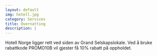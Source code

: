 ```yaml
---
layout: default
img: hotell.jpg
category: Services
title: Overnatting
description: |
---
```

Hotell Norge ligger rett ved siden av Grand Selskapslokale. Ved å bruke rabattkode PROMO10B vil gjester få 10% rabatt på oppholdet. 
